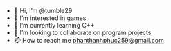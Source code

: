 - 👋 Hi, I’m @tumble29
- 👀 I’m interested in games
- 🌱 I’m currently learning C++
- 💞️ I’m looking to collaborate on program projects
- 📫 How to reach me phanthanhphuc259@gmail.com

<!---
tumble29/tumble29 is a ✨ special ✨ repository because its `README.md` (this file) appears on your GitHub profile.
You can click the Preview link to take a look at your changes.
--->
